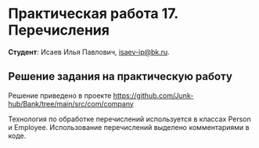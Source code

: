 # Практическая работа 17. Перечисления

**Студент**: Исаев Илья Павлович, isaev-ip@bk.ru.

## Решение задания на практическую работу

Решение приведено в проекте https://github.com/Junk-hub/Bank/tree/main/src/com/company

Технология по обработке перечислений используется в классах Person и Employee.
Использование перечислений выделено комментариями в коде.